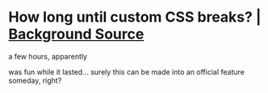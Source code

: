 # How long until custom CSS breaks? | [Background Source](https://www.tapatalk.com/groups/livingdollchat/kawaii-background-tiles-t19.html)
a few hours, apparently

was fun while it lasted...
surely this can be made into an official feature someday, right?
